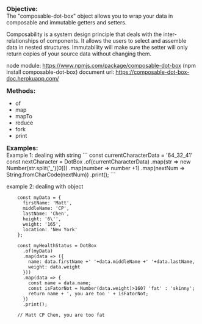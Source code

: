 <h3 style="margin:0; padding:0">Objective:</h3>
The "composable-dot-box" object allows you to wrap your data in composable and immutable 
getters and setters. 
<p>Composability is a system design principle that deals with the 
inter-relationships of components. It allows the users to select and assemble
data in nested structures. Immutability will make sure the setter will only return
copies of your source data without changing them.</p>

node module: https://www.npmjs.com/package/composable-dot-box (npm install composable-dot-box)
document url: https://composable-dot-box-doc.herokuapp.com/


<h3 style="margin:0; padding:0">Methods:</h3>
<ul>
    <li>of</li>
    <li>map</li>
    <li>mapTo</li>
    <li>reduce</li>
    <li>fork</li>
    <li>print</li>
</ul>



<h3 style="margin:0; padding:0">Examples:</h3>
Example 1: dealing with string
```
    const currentCharacterData = '64_32_41'
    const nextCharacter = DotBox
      .of(currentCharacterData)
      .map(str => new Number(str.split('_')[0]))
      .map(number => number +1)
      .map(nextNum => String.fromCharCode(nextNum))
      .print();
```

example 2: dealing with object
```    
    const myData = {
      firstName: 'Matt',
      middleName: 'CP',
      lastName: 'Chen',
      height: '6\'',
      weight: '165',
      location: 'New York'
    };
    
    const myHealthStatus = DotBox
      .of(myData)
      .map(data => ({
        name: data.firstName +' '+data.middleName +' '+data.lastName,
        weight: data.weight
      }))
      .map(data => {
        const name = data.name;
        const isFatorNot = Number(data.weight)>160? 'fat' : 'skinny';
        return name + ', you are too ' + isFatorNot;
      })
      .print();
    
    // Matt CP Chen, you are too fat
 ```